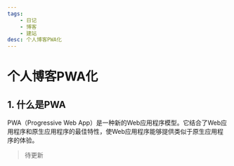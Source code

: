 ```yaml
---
tags: 
    - 日记
    - 博客
    - 建站
desc: 个人博客PWA化
---
```

# 个人博客PWA化

## 1. 什么是PWA

PWA（Progressive Web App）是一种新的Web应用程序模型。它结合了Web应用程序和原生应用程序的最佳特性，使Web应用程序能够提供类似于原生应用程序的体验。


> 待更新